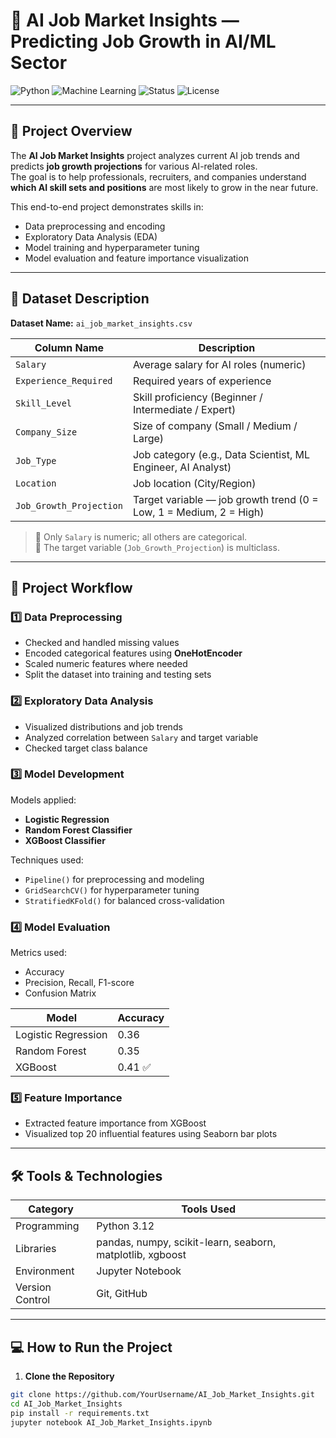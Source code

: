 # 🧠 AI Job Market Insights — Predicting Job Growth in AI/ML Sector

![Python](https://img.shields.io/badge/Python-3.12-blue?logo=python)
![Machine Learning](https://img.shields.io/badge/Machine%20Learning-Project-orange?logo=scikitlearn)
![Status](https://img.shields.io/badge/Status-Completed-success)
![License](https://img.shields.io/badge/License-MIT-green)

---

## 📘 Project Overview
The **AI Job Market Insights** project analyzes current AI job trends and predicts **job growth projections** for various AI-related roles.  
The goal is to help professionals, recruiters, and companies understand **which AI skill sets and positions** are most likely to grow in the near future.

This end-to-end project demonstrates skills in:
- Data preprocessing and encoding  
- Exploratory Data Analysis (EDA)  
- Model training and hyperparameter tuning  
- Model evaluation and feature importance visualization  

---

## 📂 Dataset Description

**Dataset Name:** `ai_job_market_insights.csv`

| Column Name | Description |
|--------------|-------------|
| `Salary` | Average salary for AI roles (numeric) |
| `Experience_Required` | Required years of experience |
| `Skill_Level` | Skill proficiency (Beginner / Intermediate / Expert) |
| `Company_Size` | Size of company (Small / Medium / Large) |
| `Job_Type` | Job category (e.g., Data Scientist, ML Engineer, AI Analyst) |
| `Location` | Job location (City/Region) |
| `Job_Growth_Projection` | Target variable — job growth trend (0 = Low, 1 = Medium, 2 = High) |

> 🔹 Only `Salary` is numeric; all others are categorical.  
> 🔹 The target variable (`Job_Growth_Projection`) is multiclass.

---

## 🧩 Project Workflow

### **1️⃣ Data Preprocessing**
- Checked and handled missing values  
- Encoded categorical features using **OneHotEncoder**  
- Scaled numeric features where needed  
- Split the dataset into training and testing sets  

### **2️⃣ Exploratory Data Analysis**
- Visualized distributions and job trends  
- Analyzed correlation between `Salary` and target variable  
- Checked target class balance  

### **3️⃣ Model Development**
Models applied:
- **Logistic Regression**
- **Random Forest Classifier**
- **XGBoost Classifier**

Techniques used:
- `Pipeline()` for preprocessing and modeling  
- `GridSearchCV()` for hyperparameter tuning  
- `StratifiedKFold()` for balanced cross-validation  

### **4️⃣ Model Evaluation**
Metrics used:
- Accuracy  
- Precision, Recall, F1-score  
- Confusion Matrix  

| Model | Accuracy |
|--------|-----------|
| Logistic Regression | 0.36 |
| Random Forest | 0.35 |
| XGBoost | 0.41 ✅ |

### **5️⃣ Feature Importance**
- Extracted feature importance from XGBoost  
- Visualized top 20 influential features using Seaborn bar plots  

---

## 🛠️ Tools & Technologies

| Category | Tools Used |
|-----------|-------------|
| Programming | Python 3.12 |
| Libraries | pandas, numpy, scikit-learn, seaborn, matplotlib, xgboost |
| Environment | Jupyter Notebook |
| Version Control | Git, GitHub |

---

## 💻 How to Run the Project

1. **Clone the Repository**
```bash
git clone https://github.com/YourUsername/AI_Job_Market_Insights.git
cd AI_Job_Market_Insights 
pip install -r requirements.txt
jupyter notebook AI_Job_Market_Insights.ipynb

